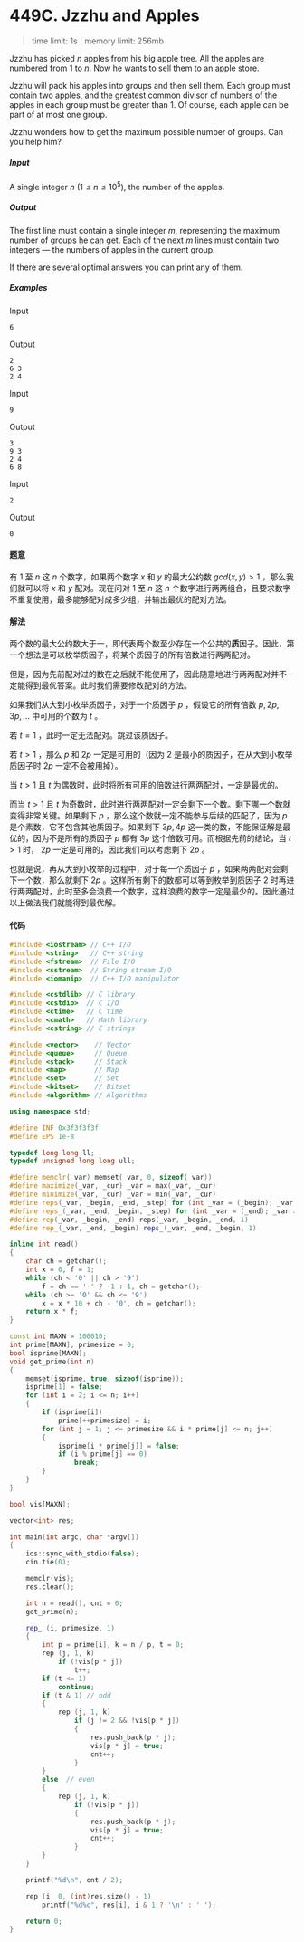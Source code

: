# 449C. Jzzhu and Apples

> time limit: 1s | memory limit: 256mb

Jzzhu has picked $n$ apples from his big apple tree. All the apples are numbered from $1$ to $n$. Now he wants to sell them to an apple store.

Jzzhu will pack his apples into groups and then sell them. Each group must contain two apples, and the greatest common divisor of numbers of the apples in each group must be greater than $1$. Of course, each apple can be part of at most one group.

Jzzhu wonders how to get the maximum possible number of groups. Can you help him?

##### Input

A single integer $n$ ($1 \le n \le 10^5$), the number of the apples.

##### Output

The first line must contain a single integer $m$, representing the maximum number of groups he can get. Each of the next $m$ lines must contain two integers — the numbers of apples in the current group.

If there are several optimal answers you can print any of them.

##### Examples

Input
```
6
```
Output
```
2
6 3
2 4
```

Input
```
9
```
Output
```
3
9 3
2 4
6 8
```

Input
```
2
```
Output
```
0
```

#### 题意

有 $1$ 至 $n$ 这 $n$ 个数字，如果两个数字 $x$ 和 $y$ 的最大公约数 $gcd(x, y) > 1$ ，那么我们就可以将 $x$ 和 $y$ 配对。现在问对 $1$ 至 $n$ 这 $n$ 个数字进行两两组合，且要求数字不重复使用，最多能够配对成多少组，并输出最优的配对方法。

#### 解法

两个数的最大公约数大于一，即代表两个数至少存在一个公共的**质**因子。因此，第一个想法是可以枚举质因子，将某个质因子的所有倍数进行两两配对。

但是，因为先前配对过的数在之后就不能使用了，因此随意地进行两两配对并不一定能得到最优答案。此时我们需要修改配对的方法。

如果我们从大到小枚举质因子，对于一个质因子 $p$ ，假设它的所有倍数 $p, 2p, 3p, ...$ 中可用的个数为 $t$ 。

若 $t = 1$ ，此时一定无法配对。跳过该质因子。

若 $t > 1$ ，那么 $p$ 和 $2p$ 一定是可用的（因为 $2$ 是最小的质因子，在从大到小枚举质因子时 $2p$ 一定不会被用掉）。

当 $t > 1$ 且 $t$ 为偶数时，此时将所有可用的倍数进行两两配对，一定是最优的。

而当 $t > 1$ 且 $t$ 为奇数时，此时进行两两配对一定会剩下一个数。剩下哪一个数就变得非常关键。如果剩下 $p$ ，那么这个数就一定不能参与后续的匹配了，因为 $p$ 是个素数，它不包含其他质因子。如果剩下 $3p, 4p$ 这一类的数，不能保证解是最优的，因为不是所有的质因子 $p$ 都有 $3p$ 这个倍数可用。而根据先前的结论，当 $t > 1$ 时， $2p$ 一定是可用的，因此我们可以考虑剩下 $2p$ 。

也就是说，再从大到小枚举的过程中，对于每一个质因子 $p$ ，如果两两配对会剩下一个数，那么就剩下 $2p$ 。这样所有剩下的数都可以等到枚举到质因子 $2$ 时再进行两两配对，此时至多会浪费一个数字，这样浪费的数字一定是最少的。因此通过以上做法我们就能得到最优解。

#### 代码

```cpp
#include <iostream> // C++ I/O
#include <string>   // C++ string
#include <fstream>  // File I/O
#include <sstream>  // String stream I/O
#include <iomanip>  // C++ I/O manipulator

#include <cstdlib> // C library
#include <cstdio>  // C I/O
#include <ctime>   // C time
#include <cmath>   // Math library
#include <cstring> // C strings

#include <vector>    // Vector
#include <queue>     // Queue
#include <stack>     // Stack
#include <map>       // Map
#include <set>       // Set
#include <bitset>    // Bitset
#include <algorithm> // Algorithms

using namespace std;

#define INF 0x3f3f3f3f
#define EPS 1e-8

typedef long long ll;
typedef unsigned long long ull;

#define memclr(_var) memset(_var, 0, sizeof(_var))
#define maximize(_var, _cur) _var = max(_var, _cur)
#define minimize(_var, _cur) _var = min(_var, _cur)
#define reps(_var, _begin, _end, _step) for (int _var = (_begin); _var <= (_end); _var += (_step))
#define reps_(_var, _end, _begin, _step) for (int _var = (_end); _var >= (_begin); _var -= (_step))
#define rep(_var, _begin, _end) reps(_var, _begin, _end, 1)
#define rep_(_var, _end, _begin) reps_(_var, _end, _begin, 1)

inline int read()
{
    char ch = getchar();
    int x = 0, f = 1;
    while (ch < '0' || ch > '9')
        f = ch == '-' ? -1 : 1, ch = getchar();
    while (ch >= '0' && ch <= '9')
        x = x * 10 + ch - '0', ch = getchar();
    return x * f;
}

const int MAXN = 100010;
int prime[MAXN], primesize = 0;
bool isprime[MAXN];
void get_prime(int n)
{
    memset(isprime, true, sizeof(isprime));
    isprime[1] = false;
    for (int i = 2; i <= n; i++)
    {
        if (isprime[i])
            prime[++primesize] = i;
        for (int j = 1; j <= primesize && i * prime[j] <= n; j++)
        {
            isprime[i * prime[j]] = false;
            if (i % prime[j] == 0)
                break;
        }
    }
}

bool vis[MAXN];

vector<int> res;

int main(int argc, char *argv[])
{
    ios::sync_with_stdio(false);
    cin.tie(0);

    memclr(vis);
    res.clear();

    int n = read(), cnt = 0;
    get_prime(n);

    rep_ (i, primesize, 1)
    {
        int p = prime[i], k = n / p, t = 0;
        rep (j, 1, k)
            if (!vis[p * j])
                t++;
        if (t <= 1)
            continue;
        if (t & 1) // odd
        {
            rep (j, 1, k)
                if (j != 2 && !vis[p * j])
                {
                    res.push_back(p * j);
                    vis[p * j] = true;
                    cnt++;
                }
        }
        else  // even
        {
            rep (j, 1, k)
                if (!vis[p * j])
                {
                    res.push_back(p * j);
                    vis[p * j] = true;
                    cnt++;
                }
        }
    }

    printf("%d\n", cnt / 2);

    rep (i, 0, (int)res.size() - 1)
        printf("%d%c", res[i], i & 1 ? '\n' : ' ');

    return 0;
}
```